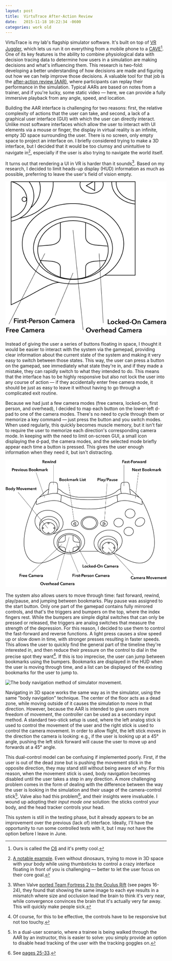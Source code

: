 ```yaml
---
layout: post
title:	VirtuTrace After-Action Review
date:   2015-11-18 10:22:34 -0600
categories: work old
--- 
```


VirtuTrace is my lab's flagship simulator software. It's built on top of [VR
Juggler](https://github.com/vrjuggler/vrjuggler), which lets us run it
on everything from a mobile phone to a
[CAVE](http://en.wikipedia.org/wiki/Cave_automatic_virtual_environment)[^fn-c6].
One of its key features is the ability to combine physiological data
with decision tracing data to determine how users in a simulation are
making decisions and what's influencing them. This research is two-fold:
developing a better understanding of how decisions are made and figuring
out how we can help improve those decisions. A valuable tool for that
job is the [after-action review
(AAR)](http://betterevaluation.org/evaluation-options/after_action_review),
where participants can replay their performance in the simulation.
Typical AARs are based on notes from a trainer, and if you're lucky,
some static video — here, we can provide a fully immersive playback from
any angle, speed, and location.

Building the AAR interface is challenging for two reasons: first, the relative
complexity of actions that the user can take, and second, a lack of a
graphical user interface (GUI) with which the user can directly
interact. Unlike most software interfaces which allow the user to
interact with UI elements via a mouse or finger, the display in virtual
reality is an infinite, empty 3D space surrounding the user. There is no
screen, only empty space to project an interface on. I briefly
considered trying to make a 3D interface, but I decided that it would be
too clumsy and unintuitive to navigate in[^fn-example], especially if the user is
also trying to navigate the world itself.

It turns out that rendering a UI in VR is harder than it sounds[^fn-valve]. Based on my research,
I decided to limit heads-up display (HUD) information as much as
possible, preferring to leave the user's field of vision empty.

![](/assets/images/aar/camera-modes.png)

Instead of giving the user a series of
buttons floating in space, I thought it would be easier to interact with
the system via the gamepad, providing clear information about the
current state of the system and making it very easy to switch between
those states. This way, the user can press a button on the gamepad, see
immediately what state they're in, and if they made a mistake, they can
rapidly switch to what they intended to do. This means that the
interface has to be highly responsive but also not lock the user into
any course of action — if they accidentally enter free camera mode, it
should be just as easy to leave it without having to go through a
complicated exit routine.

Because we had just a few camera modes (free camera, locked-on, first
person, and overhead), I decided to map each button on the lower-left
d-pad to one of the camera modes. There's no need to cycle through them
or memorize a key command — just press the button and you switch modes.
When used regularly, this quickly becomes muscle memory, but it isn't
fair to require the user to memorize each direction's corresponding
camera mode. In keeping with the need to limit on-screen GUI, a small
icon displaying the d-pad, the camera modes, and the selected mode
briefly appear each time a button is pressed. This gives the user enough
information when they need it, but isn't distracting.

![The full control scheme.](/assets/images/aar/xb_controller.png)

The system also allows users to move through time: fast forward, rewind,
play/pause, and jumping between bookmarks. Play pause was assigned to
the start button. Only one part of the gamepad contains fully mirrored
controls, and that's the triggers and bumpers on the top, where the
index fingers rest. While the bumpers are simple digital switches that
can only be pressed or released, the triggers are analog switches that
measure the strength of the depression. For this reason, I decided to
use them to control the fast-forward and reverse functions. A light
press causes a slow speed up or slow down in time, with stronger presses
resulting in faster speeds. This allows the user to quickly find the
general part of the timeline they're interested in, and then reduce
their pressure on the control to dial in the precise spot they want[^fn-sensitivity].
If this is too imprecise, the user can jump between bookmarks using the
bumpers. Bookmarks are displayed in the HUD when the user is moving
through time, and a list can be displayed of the existing bookmarks for
the user to jump to.

![The *body navigation* method of
simulator movement.](https://i.imgur.com/Bj8Fsic.gif) 

Navigating in 3D space works the same way as in the simulator, using the
same "body navigation" technique. The center of the floor acts as a dead
zone, while moving outside of it causes the simulation to move in that
direction. However, because the AAR is intended to give users more
freedom of movement, the controller can be used as a secondary input
method. A standard two-stick setup is used, where the left analog stick
is used to control the movement of the user and the right stick is used
to control the camera movement. In order to allow flight, the left stick
moves in the direction the camera is looking: e.g., if the user is
looking up at a 45° angle, pushing the left stick forward will cause the
user to move up and forwards at a 45° angle.

This dual-control model can be confusing if implemented poorly. First,
if the user is out of the dead zone but is pushing the movement stick in
the opposite direction, they may stand still without being aware of why.
For this reason, when the movement stick is used, body navigation
becomes disabled until the user takes a step in any direction. A more
challenging problem comes in the form of dealing with the difference
between the way the user is looking in the simulation and their usage of
the camera-control stick[^fn-dual]. Valve also had this problem[^fn-valve2], and their
insights were invaluable. I wound up adopting their *input mode one*
solution: the sticks control your body, and the head tracker controls
your head.

This system is still in the testing phase, but it already appears to be
an improvement over the previous (lack of) interface. Ideally, I'll have
the opportunity to run some controlled tests with it, but I may not have
the option before I leave in June.


[^fn-c6]: Ours is called the [C6](http://www.vrac.iastate.edu/facilities/c6/) and it's pretty cool.

[^fn-example]: [A notable example](https://www.youtube.com/watch?v=dxIPcbmo1_U&t=4s). Even without dinosaurs, trying to move in 3D space with your body while using thumbsticks to control a crazy interface floating in front of you is challenging — better to let the user focus on their core goal.

[^fn-valve]: When Valve [ported Team Fortress 2 to the Oculus Rift](http://media.steampowered.com/apps/valve/2013/Team_Fortress_in_VR_GDC.pdf) (see pages 16-24), they found that showing the same image to each eye results in a mismatch where size and occlusion lead the brain to think it's very near, while convergence convinces the brain that it's actually very far away. This will quickly make people sick.

[^fn-sensitivity]: Of course, for this to be effective, the controls have to be responsive but not too touchy.

[^fn-dual]: In a dual-user scenario, where a trainee is being walked through the AAR by an instructor, this is easier to solve: you simply provide an option to disable head tracking of the user with the tracking goggles on.

[^fn-valve2]: See [pages 25-33](http://media.steampowered.com/apps/valve/2013/Team_Fortress_in_VR_GDC.pdf).
